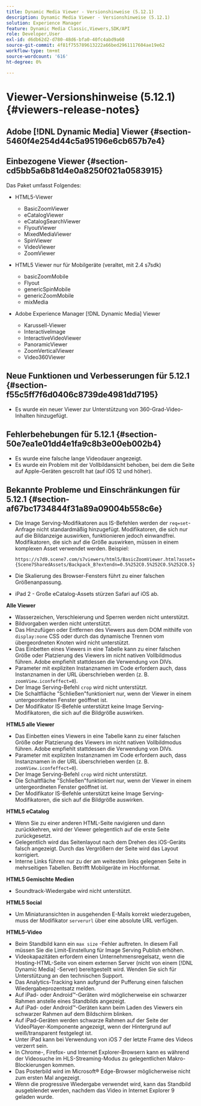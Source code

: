```yaml
---
title: Dynamic Media Viewer - Versionshinweise (5.12.1)
description: Dynamic Media Viewer - Versionshinweise (5.12.1)
solution: Experience Manager
feature: Dynamic Media Classic,Viewers,SDK/API
role: Developer,User
exl-id: d6db62d2-d780-48d6-bfa0-40fc4abd9a60
source-git-commit: 4f81f755789613222a66bed2961117604ae19e62
workflow-type: tm+mt
source-wordcount: '616'
ht-degree: 0%

---
```


# Viewer-Versionshinweise (5.12.1){#viewers-release-notes}

## Adobe [!DNL Dynamic Media] Viewer {#section-5460f4e254d44c5a95196e6cb657b7e4}

## Einbezogene Viewer {#section-cd5bb5a6b81d4e0a8250f021a0583915}

Das Paket umfasst Folgendes:

* HTML5-Viewer

   * BasicZoomViewer
   * eCatalogViewer
   * eCatalogSearchViewer
   * FlyoutViewer
   * MixedMediaViewer
   * SpinViewer
   * VideoViewer
   * ZoomViewer

* HTML5 Viewer nur für Mobilgeräte (veraltet, mit 2.4 s7sdk)

   * basicZoomMobile
   * Flyout
   * genericSpinMobile
   * genericZoomMobile
   * mixMedia

* Adobe Experience Manager [!DNL Dynamic Media] Viewer

   * Karussell-Viewer
   * InteractiveImage
   * InteractiveVideoViewer
   * PanoramicViewer
   * ZoomVerticalViewer
   * Video360Viewer

## Neue Funktionen und Verbesserungen für 5.12.1 {#section-f55c5ff7f6d0406c8739de4981dd7195}

* Es wurde ein neuer Viewer zur Unterstützung von 360-Grad-Video-Inhalten hinzugefügt.

## Fehlerbehebungen für 5.12.1 {#section-50e7ea1e01dd4e1fa9c8b3e00eb002b4}

* Es wurde eine falsche lange Videodauer angezeigt.
* Es wurde ein Problem mit der Vollbildansicht behoben, bei dem die Seite auf Apple-Geräten gescrollt hat (auf iOS 12 und höher).

## Bekannte Probleme und Einschränkungen für 5.12.1 {#section-af67bc1734844f31a89a09004b558c6e}

* Die Image Serving-Modifikatoren aus IS-Befehlen werden der `req=set`-Anfrage nicht standardmäßig hinzugefügt. Modifikatoren, die sich nur auf die Bildanzeige auswirken, funktionieren jedoch einwandfrei. Modifikatoren, die sich auf die Größe auswirken, müssen in einem komplexen Asset verwendet werden. Beispiel:

  `https://s7d9.scene7.com/s7viewers/html5/BasicZoomViewer.html?asset= {Scene7SharedAssets/Backpack_B?extendn=0.5%252C0.5%252C0.5%252C0.5}`

* Die Skalierung des Browser-Fensters führt zu einer falschen Größenanpassung.
* iPad 2 - Große eCatalog-Assets stürzen Safari auf iOS ab.

**Alle Viewer**

* Wasserzeichen, Verschleierung und Sperren werden nicht unterstützt.
* Bildvorgaben werden nicht unterstützt.
* Das Hinzufügen oder Entfernen des Viewers aus dem DOM mithilfe von `display:none` CSS oder durch das dynamische Trennen vom übergeordneten Knoten wird nicht unterstützt.
* Das Einbetten eines Viewers in eine Tabelle kann zu einer falschen Größe oder Platzierung des Viewers im nicht nativen Vollbildmodus führen. Adobe empfiehlt stattdessen die Verwendung von DIVs.
* Parameter mit expliziten Instanznamen im Code erfordern auch, dass Instanznamen in der URL überschrieben werden (z. B. `zoomView.iconfeffect=0`).
* Der Image Serving-Befehl `crop` wird nicht unterstützt.
* Die Schaltfläche &quot;Schließen&quot;funktioniert nur, wenn der Viewer in einem untergeordneten Fenster geöffnet ist.
* Der Modifikator IS-Befehle unterstützt keine Image Serving-Modifikatoren, die sich auf die Bildgröße auswirken.

**HTML5 alle Viewer**

* Das Einbetten eines Viewers in eine Tabelle kann zu einer falschen Größe oder Platzierung des Viewers im nicht nativen Vollbildmodus führen. Adobe empfiehlt stattdessen die Verwendung von DIVs.
* Parameter mit expliziten Instanznamen im Code erfordern auch, dass Instanznamen in der URL überschrieben werden (z. B. `zoomView.iconfeffect=0`).
* Der Image Serving-Befehl `crop` wird nicht unterstützt.
* Die Schaltfläche &quot;Schließen&quot;funktioniert nur, wenn der Viewer in einem untergeordneten Fenster geöffnet ist.
* Der Modifikator IS-Befehle unterstützt keine Image Serving-Modifikatoren, die sich auf die Bildgröße auswirken.

**HTML5 eCatalog**

* Wenn Sie zu einer anderen HTML-Seite navigieren und dann zurückkehren, wird der Viewer gelegentlich auf die erste Seite zurückgesetzt.
* Gelegentlich wird das Seitenlayout nach dem Drehen des iOS-Geräts falsch angezeigt. Durch das Vergrößern der Seite wird das Layout korrigiert.
* Interne Links führen nur zu der am weitesten links gelegenen Seite in mehrseitigen Tabellen. Betrifft Mobilgeräte im Hochformat.

**HTML5 Gemischte Medien**

* Soundtrack-Wiedergabe wird nicht unterstützt.

**HTML5 Social**

* Um Miniaturansichten in ausgehenden E-Mails korrekt wiederzugeben, muss der Modifikator `serverurl` über eine absolute URL verfügen.

**HTML5-Video**

* Beim Standbild kann ein `max size` -Fehler auftreten. In diesem Fall müssen Sie die Limit-Einstellung für Image Serving Publish erhöhen.
* Videokapazitäten erfordern einen Unternehmensregelsatz, wenn die Hosting-HTML-Seite von einem externen Server (nicht von einem [!DNL Dynamic Media] -Server) bereitgestellt wird. Wenden Sie sich für Unterstützung an den technischen Support.
* Das Analytics-Tracking kann aufgrund der Pufferung einen falschen Wiedergabeprozentsatz melden.
* Auf iPad- oder Android™-Geräten wird möglicherweise ein schwarzer Rahmen anstelle eines Standbilds angezeigt.
* Auf iPad- oder Android™-Geräten kann beim Laden des Viewers ein schwarzer Rahmen auf dem Bildschirm blinken.
* Auf iPad-Geräten werden schwarze Rahmen auf der Seite der VideoPlayer-Komponente angezeigt, wenn der Hintergrund auf weiß/transparent festgelegt ist.
* Unter iPad kann bei Verwendung von iOS 7 der letzte Frame des Videos verzerrt sein.
* In Chrome-, Firefox- und Internet Explorer-Browsern kann es während der Videosuche im HLS-Streaming-Modus zu gelegentlichen Makro-Blockierungen kommen.
* Das Posterbild wird im Microsoft® Edge-Browser möglicherweise nicht zum ersten Mal angezeigt.
* Wenn die progressive Wiedergabe verwendet wird, kann das Standbild ausgeblendet werden, nachdem das Video in Internet Explorer 9 geladen wurde.
